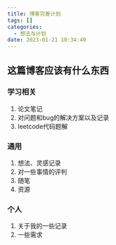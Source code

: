 ```yaml
---
title: 博客完善计划
tags: []
categories:
  - 想法与计划
date: 2023-01-21 10:34:40
---
```

## 这篇博客应该有什么东西
### 学习相关
1. 论文笔记
2. 对问题和bug的解决方案以及记录
3. leetcode代码题解
### 通用
1. 想法、灵感记录
2. 对一些事情的评判
3. 随笔
4. 资源
### 个人
1. 关于我的一些记录
2. 一些需求